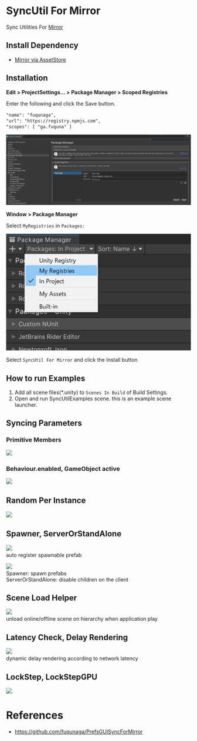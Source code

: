# SyncUtil For Mirror
Sync Utilities For [Mirror](https://github.com/vis2k/Mirror)  
  

## Install Dependency
 - [Mirror via AssetStore](https://assetstore.unity.com/packages/tools/network/mirror-129321)

## Installation

**Edit > ProjectSettings... > Package Manager > Scoped Registries**

Enter the following and click the Save button.

```
"name": "fuqunaga",
"url": "https://registry.npmjs.com",
"scopes": [ "ga.fuquna" ]
```
![](Documentation~/2022-04-12-17-29-38.png)


**Window > Package Manager**

Select `MyRegistries` in `Packages:`

![](Documentation~/2022-04-12-17-40-26.png)

Select `SyncUtil For Mirror` and click the Install button
<!-- ![](Documentation~/2022-04-12-18-04-29.png) -->

## How to run Examples

1. Add all scene files(*.unity) to `Scenes In Build` of Build Settings.
1. Open and run SyncUtilExamples scene. this is an example scene launcher.

## Syncing Parameters

### Primitive Members
[![](http://img.youtube.com/vi/RoescKd70Fs/0.jpg)](https://www.youtube.com/watch?v=RoescKd70Fs)

### Behaviour.enabled, GameObject active
[![](http://img.youtube.com/vi/C39lSQUmYyY/0.jpg)](https://www.youtube.com/watch?v=C39lSQUmYyY)

## Random Per Instance
[![](http://img.youtube.com/vi/Jml_K5ipCZI/0.jpg)](https://www.youtube.com/watch?v=Jml_K5ipCZI)

## Spawner, ServerOrStandAlone
[![](http://img.youtube.com/vi/_fBlCKlia4A/0.jpg)](https://www.youtube.com/watch?v=_fBlCKlia4A)  
auto register spawnable prefab  
  
[![](http://img.youtube.com/vi/2qMK0PuPIHY/0.jpg)](https://www.youtube.com/watch?v=2qMK0PuPIHY)  
Spawner: spawn prefabs  
ServerOrStandAlone: disable children on the client  
  
## Scene Load Helper
[![](http://img.youtube.com/vi/RQmx5Dr5_MQ/0.jpg)](https://www.youtube.com/watch?v=RQmx5Dr5_MQ)  
unload online/offline scene on hierarchy when application play  

## Latency Check, Delay Rendering
[![](http://img.youtube.com/vi/WXi7Jfautpw/0.jpg)](https://www.youtube.com/watch?v=WXi7Jfautpw)  
dynamic delay rendering according to network latency 

## LockStep, LockStepGPU
[![](http://img.youtube.com/vi/NmddY56bRPk/0.jpg)](https://www.youtube.com/watch?v=NmddY56bRPk)  


# References
 - https://github.com/fuqunaga/PrefsGUISyncForMirror
